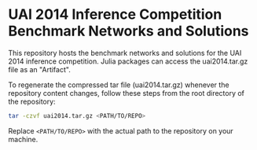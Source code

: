 # UAI 2014 Inference Competition Benchmark Networks and Solutions

This repository hosts the benchmark networks and solutions for the UAI 2014
inference competition. Julia packages can access the uai2014.tar.gz file as an
"Artifact".

To regenerate the compressed tar file (uai2014.tar.gz) whenever the repository
content changes, follow these steps from the root directory of the repository:

```bash
tar -czvf uai2014.tar.gz <PATH/TO/REPO>
```

Replace `<PATH/TO/REPO>` with the actual path to the repository on your machine.
